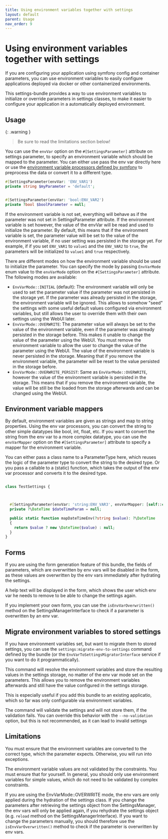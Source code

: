 ```yaml
---
title: Using environment variables together with settings
layout: default
parent: Usage
nav_order: 9
---
```


# Using environment variables together with settings

If you are configuring your application using symfony config and container parameters, you can use environment variables
to easily configure applications deployed via docker or other containerized environments.

This settings-bundle provides a way to use environment variables to initialize or override parameters in settings classes,
to make it easier to configure your application in a automatically deployed environment.

## Usage

{: .warning }
> Be sure to read the limitations section below!

You can use the `envVar` option on the `#[SettingsParameter]` attribute on settings parameter, to specify an environment
variable which should be mapped to the parameter. You can either use pass the env var directly here or use the [environment
variable processors defined by symfony](https://symfony.com/doc/current/configuration/env_var_processors.html) to preprocess
the data or convert it to a different type.

```php
#[SettingsParameter(envVar: 'ENV_VAR1')
private string $myParameter = 'default';


#[SettingsParameter(envVar: 'bool:ENV_VAR2')
private ?bool $boolParameter = null;
```

If the environment variable is not set, everything will behave as if the parameter was not set in SettingsParameter attribute.
If the environment variable is set however, the value of the envVar will be read and used to initialize the parameter.
By default, this means that if the environment variable is set, the parameter value will be set to the value of the environment
variable, if no user setting was persisted in the storage yet. For example, if if you set `ENV_VAR1` to `value1` and the
`ENV_VAR2` to `true`, the parameters will be initialized to `value1` and `true` respectively.

There are different modes on how the environment variable should be used to initialize the parameter. You can specify the
mode by passing `EnvVarMode` enum value to the  `envVarMode` option on the `#[SettingsParameter]` attribute. 
The following modes are available:

* `EnvVarMode::INITIAL` (default): The environment variable will only be used to set the parameter value if the parameter
 was not persisted in the storage yet. If the parameter was already persisted in the storage, the environment variable will
 be ignored. This allows to somehow "seed" the settings with some useful default values configured via environment variables,
 but still allows the user to override them with their own settings using the WebUI later.
* `EnvVarMode::OVERWRITE`: The parameter value will always be set to the value of the environment variable, even if the parameter
 was already persisted in the storage before. This makes it unable to change the value of the parameter using the WebUI. You must
 remove the environment variable to allow the user to change the value of the parameter using the WebUI. The value of the environment
 variable is never persisted in the storage. Meaning that if you remove the environment variable, the parameter will be reset to the
 value persisted in the storage before.
* `EnvVarMode::OVERWRITE_PERSIST`: Same as `EnvVarMode::OVERWRITE`, however the value of the environment variable is persisted in the
  storage. This means that if you remove the environment variable, the value will be still be the loaded from the storage afterwards
  and can be changed using the WebUI.

## Environment variable mappers

By default, environment variables are given as strings and map to string properties. Using the env var processors, you can
convert the string to other simple datatypes like bool, int, float, etc. If you want to convert the string from the env
var to a more complex datatype, you can use the `envVarMapper` option on the `#[SettingsParameter]` attribute to specify
a mapper for the environment variable.

You can either pass a class name to a ParameterType here, which reuses the logic of the parameter type to convert the
string to the desired type. Or you pass a callable to a (static) function, which takes the output of the env var processor
and converts it to the desired type.

```php

class TestSettings {



  #[SettingsParameter(envVar: 'string:ENV_VAR3', envVarMapper: [self::class, 'mapDateTimeEnv'])
  private ?\DateTime $dateTimeParam = null;

  public static function mapDateTimeEnv(?string $value): ?\DateTime
  {
    return $value ? new \DateTime($value) : null;
  }
}

```

## Forms

If you are using the form generation feature of this bundle, the fields of parameters, which are overwritten by env vars
will be disabled in the form, as these values are overwritten by the env vars immediately after hydrating the settings.

A help text will be displayed in the form, which shows the user which env var he needs to remove to be able to change the
settings again.

If you implement your own form, you can use the  `isEnvVarOverwritten()` method on the SettingsManagerInterface to check
if a parameter is overwritten by an env var.

## Migrate environment variables to stored settings

If you have environment variables set, but want to migrate them to stored settings, you can use the `settings:migrate-env-to-settings`
command defined by the bundle (or the `EnvVarToSettingsMigratorInterface` service if you want to do it programmatically).

This command will resolve the environment variables and store the resulting values in the settings storage, no matter of
the env var mode set on the parameters. This allows you to remove the environment variables afterwards and still have the
value configured in the settings storage.

This is especially useful if you add this bundle to an existing applicatio, which so far was only configurable via
environment variables.

The command will validate the settings and will not store them, if the validation fails. You can override this behavior 
with the `--no-validation` option, but this is not recommended, as it can lead to invalid settings

## Limitations

You must ensure that the environment variables are converted to the correct type, which the parameter expects. Otherwise,
you will run into exceptions.

The environment variable values are not validated by the constraints. You must ensure that for yourself. In general, you
should only use environment variables for simple values, which do not need to be validated by complex constraints.

If you are using the EnvVarMode::OVERWRITE mode, the env vars are only applied during the hydration of the settings class.
If you change the parameters after retrieving the settings object from the SettingsManager, the env vars will only be applied
again, if you rehydrate the settings object (e.g. `reload` method on the SettingsManagerInterface). If you want to change
the  parameters manually, you should therefore use the `isEnvVarOverwritten()` method to check if the parameter is 
overwritten by env vars.


